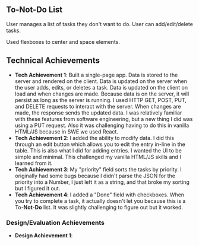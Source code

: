 ## To-Not-Do List
User manages a list of tasks they don't want to do. User can add/edit/delete tasks.

Used flexboxes to center and space elements.

## Technical Achievements
- **Tech Achievement 1**: Built a single-page app. Data is stored to the server and rendered on the client. Data is updated on the server when the user adds, edits, or deletes a task. Data is updated on the client on load and when changes are made. Because data is on the server, it will persist as long as the server is running. I used HTTP GET, POST, PUT, and DELETE requests to interact with the server. When changes are made, the response sends the updated data. I was relatively familiar with these features from software engineering, but a new thing I did was using a PUT request. Also it was challenging having to do this in vanilla HTML/JS because in SWE we used React.
- **Tech Achievement 2**: I added the ability to modify data. I did this through an edit button which allows you to edit the entry in-line in the table. This is also what I did for adding entries. I wanted the UI to be simple and minimal. This challenged my vanilla HTML/JS skills and I learned from it.
- **Tech Achievement 3**: My "priority" field sorts the tasks by priority. I originally had some bugs because I didn't parse the JSON for the priority into a Number, I just left it as a string, and that broke my sorting but I figured it out.
- **Tech Achievement 4**: I added a "Done" field with checkboxes. When you try to complete a task, it actually doesn't let you because this is a To-**Not-Do** list. It was slightly challenging to figure out but it worked.

### Design/Evaluation Achievements
- **Design Achievement 1**: 
